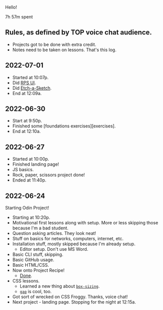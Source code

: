 Hello!

7h 57m spent

## Rules, as defined by TOP voice chat audience.

- Projects got to be done with extra credit.
- Notes need to be taken on lessons.  That's this log.

## 2022-07-01

- Started at 10:07p.
- Did [RPS UI][rps].
- Did [Etch-a-Sketch][etch].
- End at 12:09a.

## 2022-06-30

- Start at 9:50p.
- Finished some [foundations exercises][exercises].
- End at 12:10a.

## 2022-06-27

- Started at 10:00p.
- Finished landing page!
- JS basics.
- Rock, paper, scissors project done!
- Ended at 11:40p.

## 2022-06-24

Starting Odin Project!

- Starting at 10:20p.
- Motivational first lessons along with setup.  More or less skipping those
  because I'm a bad student.
- Question asking articles.  They look neat!
- Stuff on basics for networks, computers, internet, etc.
- Installation stuff, mostly skipped because I'm already setup.
    - Editor setup.  Don't use MS Word.
- Basic CLI stuff, skipping.
- Basic GitHub usage.
- Basic HTML/CSS.
- Now onto Project Recipe!
    - [Done][recipes].
- CSS lessons.
    - Learned a new thing about [`box-sizing`][box-sizing].
    - [`gap`][gap] is cool, too.
- Got sort of wrecked on CSS Froggy.  Thanks, voice chat!
- Next project - landing page.  Stopping for the night at 12:15a.


[box-sizing]: https://developer.mozilla.org/en-US/docs/Learn/CSS/Building_blocks/The_box_model#the_alternative_css_box_model
[etch]: https://github.com/oogeima/etch-a-sketch
[exercise]: https://github.com/oogeima/javascript-exercises/tree/fundamentals-4
[gap]: https://developer.mozilla.org/en-US/docs/Web/CSS/gap
[recipes]: https://oogeima.github.io/odin-recipes/
[rps]: https://github.com/oogeima/rock-paper-scissors
